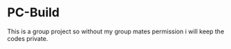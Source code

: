 # PC-Build
This is a group project so without my group mates permission i will keep the codes private.
